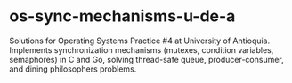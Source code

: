 # os-sync-mechanisms-u-de-a
Solutions for Operating Systems Practice #4 at University of Antioquia. Implements synchronization mechanisms (mutexes, condition variables, semaphores) in C and Go, solving thread-safe queue, producer-consumer, and dining philosophers problems.
